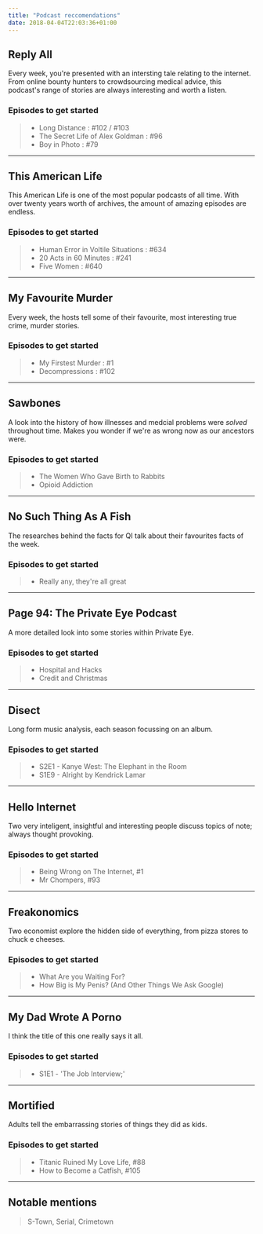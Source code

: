 ```yaml
---
title: "Podcast reccomendations"
date: 2018-04-04T22:03:36+01:00
---
```


Reply All
---------------------

Every week, you're presented with an intersting tale relating to the internet. From online bounty hunters to crowdsourcing medical advice, this podcast's range of stories are always interesting and worth a listen.

### Episodes to get started
>- Long Distance : #102 / #103
>- The Secret Life of Alex Goldman : #96
>- Boy in Photo : #79

***
This American Life
---------------------

This American Life is one of the most popular podcasts of all time. With over twenty years worth of archives, the amount of amazing episodes are endless.

### Episodes to get started
>- Human Error in Voltile Situations : #634
>- 20 Acts in 60 Minutes : #241
>- Five Women : #640


***
My Favourite Murder
---------------------

Every week, the hosts tell some of their favourite, most interesting true crime, murder stories.

### Episodes to get started
>- My Firstest Murder : #1
>- Decompressions : #102

***
Sawbones
---------------------

A look into the history of how illnesses and medcial problems were *solved* throughout time. Makes you wonder if we're as wrong now as our ancestors were.

### Episodes to get started
>- The Women Who Gave Birth to Rabbits
>- Opioid Addiction

***
No Such Thing As A Fish
---------------------

The researches behind the facts for QI talk about their favourites facts of the week.

### Episodes to get started
>- Really any, they're all great

***
Page 94: The Private Eye Podcast
---------------------

A more detailed look into some stories within Private Eye.

### Episodes to get started
>- Hospital and Hacks
>- Credit and Christmas

***
Disect
---------------------

Long form music analysis, each season focussing on an album.

### Episodes to get started
>- S2E1 - Kanye West: The Elephant in the Room
>- S1E9 - Alright by Kendrick Lamar

***
Hello Internet
---------------------

Two very inteligent, insightful and interesting people discuss topics of note; always thought provoking.

### Episodes to get started
>- Being Wrong on The Internet, #1
>- Mr Chompers, #93

***
Freakonomics
---------------------

Two economist explore the hidden side of everything, from pizza stores to chuck e cheeses.

### Episodes to get started
>- What Are you Waiting For?
>- How Big is My Penis? (And Other Things We Ask Google)


***
My Dad Wrote A Porno
---------------------

I think the title of this one really says it all.

### Episodes to get started
>- S1E1 - 'The Job Interview;'

***
Mortified
---------------------

Adults tell the embarrassing stories of things they did as kids.

### Episodes to get started
>- Titanic Ruined My Love Life, #88
>- How to Become a Catfish, #105


***
Notable mentions
---------------------
>S-Town, Serial, Crimetown

